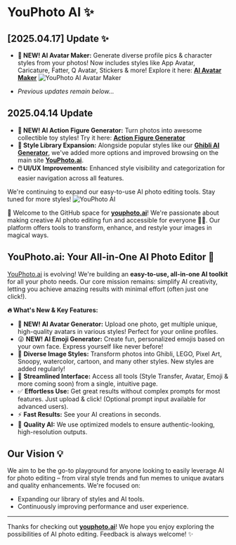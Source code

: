 # YouPhoto AI ✨

## [2025.04.17] Update ✨

*   **👤 NEW! AI Avatar Maker:** Generate diverse profile pics & character styles from your photos! Now includes styles like App Avatar, Caricature, Fatter, Q Avatar, Stickers & more! Explore it here: **[AI Avatar Maker](https://youphoto.ai/avatar-maker)**
![YouPhoto AI Avatar Maker]([https://images.indiehackers.com/post-images/WIhJ8gEbX6ubkUeNaN5w/aCdJ59gYDHSdSc39IL5ERGrWtNG2/-2025-04-14-153833.png?w=1400?w=1400](https://i.imgur.com/1JTaujX.png))

*   _Previous updates remain below..._

## 2025.04.14 Update
*   **🚀 NEW! AI Action Figure Generator:** Turn photos into awesome collectible toy styles! Try it here: **[Action Figure Generator](https://youphoto.ai/action-figure-generator)**
*   **🎨 Style Library Expansion:** Alongside popular styles like our **[Ghibli AI Generator](https://youphoto.ai/ghibli-ai-generator)**, we've added more options and improved browsing on the main site **[YouPhoto.ai](https://youphoto.ai/)**.
*   **🖱️ UI/UX Improvements:** Enhanced style visibility and categorization for easier navigation across all features.

We're continuing to expand our easy-to-use AI photo editing tools. Stay tuned for more styles!
![YouPhoto AI](https://images.indiehackers.com/post-images/WIhJ8gEbX6ubkUeNaN5w/aCdJ59gYDHSdSc39IL5ERGrWtNG2/-2025-04-14-153833.png?w=1400?w=1400)


👋 Welcome to the GitHub space for **[youphoto.ai](https://youphoto.ai/)**! We're passionate about making creative AI photo editing fun and accessible for everyone 🤖📸. Our platform offers tools to transform, enhance, and restyle your images in magical ways.

## YouPhoto.ai: Your All-in-One AI Photo Editor 🚀

[YouPhoto.ai](https://youphoto.ai/) is evolving! We're building an **easy-to-use, all-in-one AI toolkit** for all your photo needs. Our core mission remains: simplify AI creativity, letting you achieve amazing results with minimal effort (often just one click!).

**🔥 What's New & Key Features:**

*   👤 **NEW! AI Avatar Generator:** Upload one photo, get multiple unique, high-quality avatars in various styles! Perfect for your online profiles.
*   😜 **NEW! AI Emoji Generator:** Create fun, personalized emojis based on your own face. Express yourself like never before!
*   🎨 **Diverse Image Styles:** Transform photos into Ghibli, LEGO, Pixel Art, Snoopy, watercolor, cartoon, and many other styles. New styles are added regularly!
*   🧩 **Streamlined Interface:** Access all tools (Style Transfer, Avatar, Emoji & more coming soon) from a single, intuitive page.
*   ✅ **Effortless Use:** Get great results without complex prompts for most features. Just upload & click! (Optional prompt input available for advanced users).
*   ⚡ **Fast Results:** See your AI creations in seconds.
*   🤖 **Quality AI:** We use optimized models to ensure authentic-looking, high-resolution outputs.

## Our Vision 💡

We aim to be the go-to playground for anyone looking to easily leverage AI for photo editing – from viral style trends and fun memes to unique avatars and quality enhancements. We're focused on:

*   Expanding our library of styles and AI tools.
*   Continuously improving performance and user experience.

---

Thanks for checking out **[youphoto.ai](https://youphoto.ai/)**! We hope you enjoy exploring the possibilities of AI photo editing. Feedback is always welcome! ✨
